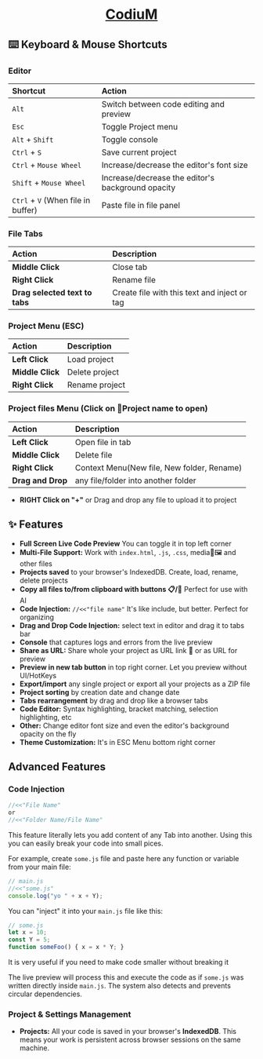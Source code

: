 <div align="center">
  <h1>
    <a href="https://enoxyum.github.io">CodiuM</a>
  </h1>
</div>

## ⌨️ Keyboard & Mouse Shortcuts

### Editor
| Shortcut | Action |
| :--- | :--- |
| `Alt` | Switch between code editing and preview |
| `Esc` | Toggle Project menu |
| `Alt` + `Shift` | Toggle console |
| `Ctrl` + `S` | Save current project |
| `Ctrl` + `Mouse Wheel` | Increase/decrease the editor's font size |
| `Shift` + `Mouse Wheel` | Increase/decrease the editor's background opacity |
| `Ctrl` + `V` (When file in buffer) | Paste file in file panel |

### File Tabs
| Action | Description |
| :--- | :--- |
| **Middle Click** | Close tab |
| **Right Click** | Rename file |
| **Drag selected text to tabs** | Create file with this text and inject or tag |

### Project Menu (ESC)
| Action | Description |
| :--- | :--- |
| **Left Click** | Load project |
| **Middle Click** | Delete project |
| **Right Click** | Rename project |

### Project files Menu (Click on 📁Project name to open)
| Action | Description |
| :--- | :--- |
| **Left Click** | Open file in tab |
| **Middle Click** | Delete file |
| **Right Click** | Context Menu(New file, New folder, Rename) |
| **Drag and Drop** | any file/folder into another folder |

*   **RIGHT Click on "+"** or Drag and drop any file to upload it to project

## ✨ Features

*   **Full Screen Live Code Preview** You can toggle it in top left corner
*   **Multi-File Support:** Work with `index.html`, `.js`, `.css`, media🎵🖼 and other files
*   **Projects saved** to your browser's IndexedDB. Create, load, rename, delete projects
*   **Copy all files to/from clipboard with buttons 📋/📜** Perfect for use with AI
*   **Code Injection:** `//<<"file name"` It's like include, but better. Perfect for organizing
*   **Drag and Drop Code Injection:** select text in editor and drag it to tabs bar
*   **Console** that captures logs and errors from the live preview
*   **Share as URL:** Share whole your project as URL link 🤯 or as URL for preview
*   **Preview in new tab button** in top right corner. Let you preview without UI/HotKeys
*   **Export/import** any single project or export all your projects as a ZIP file
*   **Project sorting** by creation date and change date
*   **Tabs rearrangement** by drag and drop like a browser tabs
*   **Code Editor:** Syntax highlighting, bracket matching, selection highlighting, etc
*   **Other:** Change editor font size and even the editor's background opacity on the fly
*   **Theme Customization:** It's in ESC Menu bottom right corner

##  Advanced Features

### Code Injection

```javascript
//<<"File Name"
or
//<<"Folder Name/File Name"
```

This feature literally lets you add content of any Tab into another. Using this you can easily break your code into small pices.

For example, create `some.js` file and paste here any function or variable from your main file:
```javascript
// main.js
//<<"some.js"
console.log("yo " + x + Y);
```

You can "inject" it into your `main.js` file like this:
```javascript
// some.js
let x = 10;
const Y = 5;
function someFoo() { x = x * Y; }
```
It is very useful if you need to make code smaller without breaking it

The live preview will process this and execute the code as if `some.js` was written directly inside `main.js`. The system also detects and prevents circular dependencies.

### Project & Settings Management

*   **Projects:** All your code is saved in your browser's **IndexedDB**. This means your work is persistent across browser sessions on the same machine.
